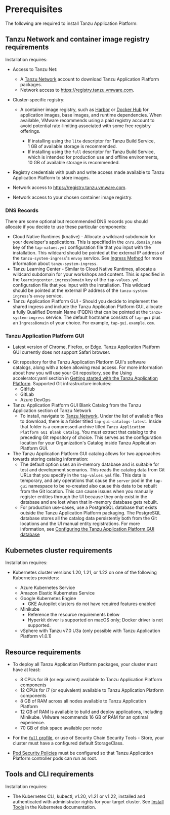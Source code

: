 
# Prerequisites

The following are required to install Tanzu Application Platform:

## <a id='tn-and-cont-img-reg-reqs'></a>Tanzu Network and container image registry requirements

Installation requires:

- Access to Tanzu Net:

  - A [Tanzu Network](https://network.tanzu.vmware.com/) account to download
Tanzu Application Platform packages.
  - Network access to https://registry.tanzu.vmware.com.

- Cluster-specific registry:

  - A container image registry, such as [Harbor](https://goharbor.io/) or
[Docker Hub](https://hub.docker.com/) for application images, base images, and runtime dependencies.
When available, VMware recommends using a paid registry account to avoid potential rate-limiting
associated with some free registry offerings.

    - If installing using the `lite` descriptor for Tanzu Build Service, 1&nbsp;GB of available
    storage is recommended.
    - If installing using the `full` descriptor for Tanzu Build Service, which is intended for production use
    and offline environments, 10&nbsp;GB of available storage is recommended.

- Registry credentials with push and write access made available to Tanzu Application Platform to
store images.

- Network access to https://registry.tanzu.vmware.com.

- Network access to your chosen container image registry.


### <a id='dns-records'></a>DNS Records

There are some optional but recommended DNS records you should allocate if you decide to use these particular components:

- Cloud Native Runtimes (knative) - Allocate a wildcard subdomain for your developer's applications. This is specified in the `cnrs.domain_name` key of the `tap-values.yml` configuration file that you input with the installation. This wildcard should be pointed at the external IP address of the `tanzu-system-ingress`'s `envoy` service. See [Ingress Method](tap-gui/accessing-tap-gui.md#ingress-method) for more information about `tanzu-system-ingress`.
- Tanzu Learning Center - Similar to Cloud Native Runtimes, allocate a wildcard subdomain for your workshops and content. This is specified in the `learningcenter.ingressDomain` key of the `tap-values.yml` configuration file that you input with the installation. This wildcard should be pointed at the external IP address of the `tanzu-system-ingress`'s `envoy` service.
- Tanzu Application Platform GUI - Should you decide to implement the shared ingress and include the Tanzu Application Platform GUI, allocate a fully Qualified Domain Name (FQDN) that can be pointed at the `tanzu-system-ingress` service.
The default hostname consists of `tap-gui` plus an `IngressDomain` of your choice. For example,
`tap-gui.example.com`.


### <a id='tap-gui'></a>Tanzu Application Platform GUI

* Latest version of Chrome, Firefox, or Edge. Tanzu Application Platform GUI currently does not support Safari browser.
- Git repository for the Tanzu Application Platform GUI's software catalogs, along with a token allowing read access. For more information about how you will use your Git repository, see the Using accelerator.yaml section in [Getting started with the Tanzu Application Platform](getting-started.md#accelerator-yaml).
  Supported Git infrastructure includes:
    - GitHub
    - GitLab
    - Azure DevOps
- Tanzu Application Platform GUI Blank Catalog from the Tanzu Application section of Tanzu Network
  - To install, navigate to [Tanzu Network](https://network.tanzu.vmware.com/products/tanzu-application-platform/). Under the list of available files to download, there is a folder titled `tap-gui-catalogs-latest`. Inside that folder is a compressed archive titled `Tanzu Application Platform GUI Blank Catalog`. You must extract that catalog to the preceding Git repository of choice. This serves as the configuration location for your Organization's Catalog inside Tanzu Application Platform GUI.
- The Tanzu Application Platform GUI catalog allows for two approaches towards storing catalog information:
    - The default option uses an in-memory database and is suitable for test and development scenarios.
          This reads the catalog data from Git URLs that you specify in the `tap-values.yml` file.
          This data is temporary, and any operations that cause the `server` pod in the `tap-gui` namespace to be re-created
          also cause this data to be rebuilt from the Git location.
          This can cause issues when you manually register entities through the UI because
          they only exist in the database and are lost when that in-memory database gets rebuilt.
    - For production use-cases, use a PostgreSQL database that exists outside the
          Tanzu Application Platform packaging.
          The PostgreSQL database stores all the catalog data persistently both from the Git locations
          and the UI manual entity registrations. For more information, see
          [Configuring the Tanzu Application Platform GUI database](tap-gui/database.md)


## <a id='k8s-cluster-reqs'></a>Kubernetes cluster requirements

Installation requires:

* Kubernetes cluster versions 1.20, 1.21, or 1.22 on one of the following Kubernetes providers:

    * Azure Kubernetes Service
    * Amazon Elastic Kubernetes Service
    * Google Kubernetes Engine
        * GKE Autopilot clusters do not have required features enabled
    * Minikube
        * Reference the resource requirements below
        * Hyperkit driver is supported on macOS only; Docker driver is not supported.
    * vSphere with Tanzu v7.0 U3a (only possible with Tanzu Application Platform v1.0.1)


## <a id="resource-requirements"></a>Resource requirements

* To deploy all Tanzu Application Platform packages, your cluster must have at least:
    * 8&nbsp;CPUs for i9 (or equivalent) available to Tanzu Application Platform components
    * 12&nbsp;CPUs for i7 (or equivalent) available to Tanzu Application Platform components
    * 8&nbsp;GB of RAM across all nodes available to Tanzu Application Platform
    * 12&nbsp;GB of RAM is available to build and deploy applications, including Minikube. VMware recommends 16&nbsp;GB of RAM for an optimal experience.
    * 70&nbsp;GB of disk space available per node

* For the [`full` profile](install.html#full-profile), or
    use of Security Chain Security Tools - Store, your cluster must have a configured default StorageClass.

* [Pod Security Policies](https://kubernetes.io/docs/concepts/policy/pod-security-policy/)
must be configured so that Tanzu Application Platform controller pods can run as root.

## <a id='tools-and-cli-reqs'></a>Tools and CLI requirements

Installation requires:

* The Kubernetes CLI, kubectl, v1.20, v1.21 or v1.22, installed and authenticated with administrator rights for your target cluster. See [Install Tools](https://kubernetes.io/docs/tasks/tools/) in the Kubernetes documentation.
